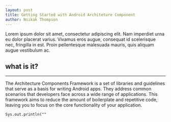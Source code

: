 ```yaml
---
layout: post
title: Getting Started with Android Architeture Component
author: Nsikak Thompson
---
```


Lorem ipsum dolor sit amet, consectetur adipiscing elit. Nam imperdiet urna eu dolor placerat varius. Vivamus eros augue, 
consequat id scelerisque nec, fringilla in est. Proin pellentesque malesuada mauris, quis aliquam augue vestibulum ac. 

## what is it? 
-----

The Architecture Components Framework is a set of libraries and guidelines that serve as a basis for writing Android apps.
They address common scenarios that developers face across a wide range of applications. This framework aims to reduce the 
amount of boilerplate and repetitive code, leaving you to focus on the core functionality of your application.

```
Sys.out.println(""
```
